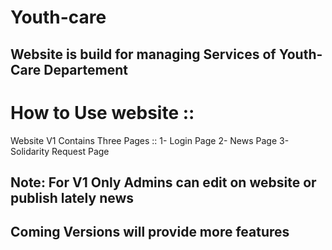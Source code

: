 # Youth-care
## Website is build for managing Services of Youth-Care Departement 
# How to Use website ::
Website V1 Contains Three Pages ::
1- Login Page 
2- News Page
3- Solidarity Request Page
## Note: For V1 Only Admins can edit on website or publish lately news
## Coming Versions will provide more features